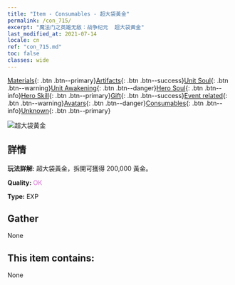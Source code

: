```yaml
---
title: "Item - Consumables - 超大袋黃金"
permalink: /con_715/
excerpt: "魔法门之英雄无敌：战争纪元  超大袋黃金"
last_modified_at: 2021-07-14
locale: cn
ref: "con_715.md"
toc: false
classes: wide
---
```

 [Materials](/ItemsCN/){: .btn .btn--primary}[Artifacts](/ItemsCN/Artifacts/){: .btn .btn--success}[Unit Soul](/ItemsCN/UnitSoul/){: .btn .btn--warning}[Unit Awakening](/ItemsCN/UnitAwakening/){: .btn .btn--danger}[Hero Soul](/ItemsCN/HeroSoul/){: .btn .btn--info}[Hero Skill](/ItemsCN/HeroSkill/){: .btn .btn--primary}[Gift](/ItemsCN/Gift/){: .btn .btn--success}[Event related](/ItemsCN/Events/){: .btn .btn--warning}[Avatars](/ItemsCN/Avatars/){: .btn .btn--danger}[Consumables](/ItemsCN/Consumables/){: .btn .btn--info}[Unknown](/ItemsCN/Unknown/){: .btn .btn--primary}

 ![超大袋黃金](/images/t/i_512.png)

## 詳情
 **玩法詳解:** 超大袋黃金，拆開可獲得 200,000 黃金。

 **Quality:** <span style="color: #DA70D6">OK</span>

 **Type:** EXP

## Gather

  None

## This item contains:

  None

